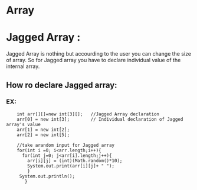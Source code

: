 # Array
# Jagged Array :
Jagged Array is nothing but accourding to the user you can change the size of array. So for Jagged array you have to declare individual value of the internal array.
## How ro declare Jagged array:
### EX:
		int arr[][]=new int[3][];   //Jagged Array declaration
		arr[0] = new int[3];        // Individual declaration of Jagged array's value
		arr[1] = new int[2];
		arr[2] = new int[5];

		//take arandom input for Jagged array
		for(int i =0; i<arr.length;i++){
		  for(int j=0; j<arr[i].length;j++){
		    arr[i][j] = (int)(Math.random()*10);
		    System.out.print(arr[i][j]+ " ");
		    }
		 System.out.println();
		   }
